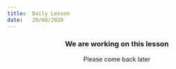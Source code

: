 ```yaml
---
title:  Daily Lesson
date:   20/08/2020
---
```


### <center>We are working on this lesson</center>
<center>Please come back later</center>